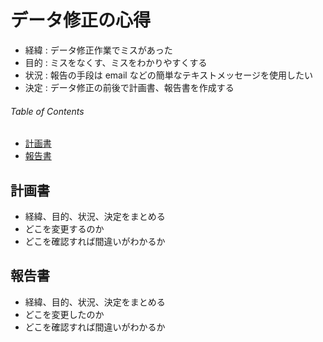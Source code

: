 # データ修正の心得

- 経緯 : データ修正作業でミスがあった
- 目的 : ミスをなくす、ミスをわかりやすくする
- 状況 : 報告の手段は email などの簡単なテキストメッセージを使用したい
- 決定 : データ修正の前後で計画書、報告書を作成する


###### Table of Contents

- [計画書](#user-content-計画書)
- [報告書](#user-content-報告書)


## 計画書

- 経緯、目的、状況、決定をまとめる
- どこを変更するのか
- どこを確認すれば間違いがわかるか


## 報告書

- 経緯、目的、状況、決定をまとめる
- どこを変更したのか
- どこを確認すれば間違いがわかるか
